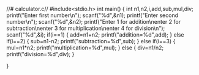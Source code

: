 //# calculator.c//
#include<stdio.h>
int main()
{
    int n1,n2,i,add,sub,mul,div;
    printf("Enter first number\n");
    scanf("%d",&n1);
    printf("Enter second number\n");
    scanf("%d",&n2);
    printf("Enter 1 for addition\nenter 2 for subtraction\nenter 3 for multiplication\nenter 4 for division\n");
    scanf("%d",&i);
    if(i==1)
    {
        add=n1+n2;
        printf("addition=%d",add);
    }
    else if(i==2)
    {
        sub=n1-n2;
        printf("subtraction=%d",sub);
    }
    else if(i==3)
    {
        mul=n1*n2;
        printf("multiplication=%d",mul);
    }
    else
    {
        div=n1/n2;
        printf("division=%d",div);
    }

}
